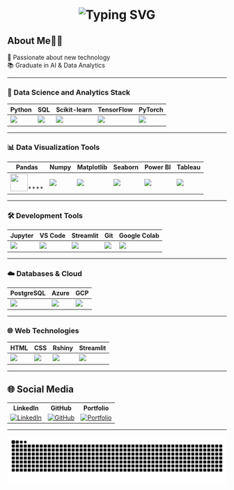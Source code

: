 <h1 align="center">
  <img src="https://readme-typing-svg.demolab.com?font=Fira+Code&weight=600&size=24&pause=1000&color=0A66C2&center=true&vCenter=true&width=600&lines=Hello%2C+I'm+Yuqi.;Welcome+to+my+GitHub+Profile!" alt="Typing SVG" />
</h1>


## About Me👩‍💻 

 🎯 Passionate about new technology   
 📚 Graduate in AI & Data Analytics  

---

### 🚀 Data Science and Analytics Stack

| Python | SQL | Scikit-learn | TensorFlow | PyTorch |
|--------|-----|--------------|------------|---------|
| <img src="https://img.icons8.com/color/48/python.png" width="40"/> | <img src="https://img.icons8.com/ios-filled/50/000000/sql.png" width="40"/> | <img src="https://upload.wikimedia.org/wikipedia/commons/0/05/Scikit_learn_logo_small.svg" width="40"/> | <img src="https://www.vectorlogo.zone/logos/tensorflow/tensorflow-icon.svg" width="40"/> | <img src="https://pytorch.org/assets/images/pytorch-logo.png" width="40"/> |

---

### 📊 Data Visualization Tools

| Pandas | Numpy | Matplotlib | Seaborn | Power BI | Tableau |
|--------|-------|------------|---------|----------|---------|
| <img src="https://cdn.jsdelivr.net/gh/devicons/devicon/icons/pandas/pandas-original.svg" width="40" height="40"/>**** | <img src="https://cdn.jsdelivr.net/gh/devicons/devicon/icons/numpy/numpy-original.svg" width="40"/> | <img src="https://cdn.jsdelivr.net/gh/devicons/devicon/icons/matplotlib/matplotlib-original.svg" width="40"/> | <img src="https://seaborn.pydata.org/_static/logo-wide-lightbg.svg" width="80"/> | <img src="https://img.icons8.com/color/48/power-bi.png" width="40"/> | <img src="https://upload.wikimedia.org/wikipedia/commons/4/4b/Tableau_Logo.png" width="40"/> |

---

### 🛠 Development Tools

| Jupyter | VS Code | Streamlit | Git | Google Colab |
|---------|---------|-----------|-----|---------------|
| <img src="https://jupyter.org/assets/homepage/main-logo.svg" width="40"/> | <img src="https://img.icons8.com/fluent/48/visual-studio-code-2019.png" width="40"/> | <img src="https://streamlit.io/images/brand/streamlit-logo-primary-colormark-darktext.svg" width="40"/> | <img src="https://git-scm.com/images/logos/downloads/Git-Icon-1788C.png" width="40"/> | <img src="https://upload.wikimedia.org/wikipedia/commons/d/d0/Google_Colaboratory_SVG_Logo.svg" width="40"/> |

---

### ☁️ Databases & Cloud

| PostgreSQL | Azure | GCP | 
|------------|-------|-----|
| <img src="https://www.postgresql.org/media/img/about/press/elephant.png" width="40"/> | <img src="https://img.icons8.com/color/48/azure-1.png" width="40"/> | <img src="https://img.icons8.com/color/48/google-cloud.png" width="40"/> |

---

### 🌐 Web Technologies

| HTML | CSS |Rshiny | Streamlit |
|------|-----|-------|-----------|
| <img src="https://img.icons8.com/color/48/html-5--v1.png" width="40"/> | <img src="https://img.icons8.com/color/48/css3.png" width="40"/> | <img src="https://www.r-project.org/logo/Rlogo.png" width="40"/> | <img src="https://streamlit.io/images/brand/streamlit-logo-primary-colormark-darktext.svg" width="40"/> |

---

## 🌐 Social Media 

<table>
  <tr>
    <th>LinkedIn</th>
    <th>GitHub</th>
    <th>Portfolio</th>
  </tr>
  <tr>
    <td align="center">
      <a href="http://www.linkedin.com/in/yuqi929" target="_blank">
        <img src="https://cdn.jsdelivr.net/gh/devicons/devicon/icons/linkedin/linkedin-original.svg" alt="LinkedIn" width="40" height="40"/>
      </a>
    </td>
    <td align="center">
      <a href="https://github.com/yuqi-yuki" target="_blank">
        <img src="https://cdn.jsdelivr.net/gh/devicons/devicon/icons/github/github-original.svg" alt="GitHub" width="40" height="40"/>
      </a>
    </td>
    <td align="center">
      <a href="https://yuqi-yuki.github.io/yuqi-portfolio" target="_blank">
        <img src="https://img.icons8.com/color/48/000000/domain--v1.png" alt="Portfolio" width="40" height="40"/>
      </a>
    </td>
  </tr>
</table>

---

![github contribution snake](https://github.com/yuqi-yuki/yuqi-yuki/blob/output/github-contribution-grid-snake.svg)
